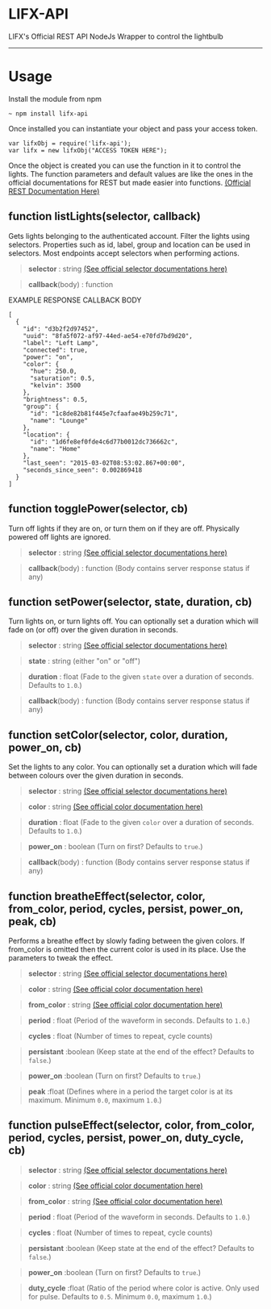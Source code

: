 # LIFX-API 
LIFX's Official REST API NodeJs Wrapper to control the lightbulb 


----------

Usage 
=============
Install the module from npm 

    ~ npm install lifx-api 

Once installed you can instantiate your object and pass your access token. 

    var lifxObj = require('lifx-api');
    var lifx = new lifxObj("ACCESS TOKEN HERE");

Once the object is created you can use the function in it to control the lights. 
The function parameters and default values are like the ones in the official documentations for REST but made easier into functions. [(Official REST Documentation Here)](http://developer.lifx.com/)

function listLights(selector, callback)
---------------------------------------

Gets lights belonging to the authenticated account. Filter the lights using selectors. Properties such as id, label, group and location can be used in selectors. Most endpoints accept selectors when performing actions.

> **selector** : string [(See official selector documentations here)](http://developer.lifx.com/#selectors)

> **callback**(body) : function 


EXAMPLE RESPONSE CALLBACK BODY

    [
      {
        "id": "d3b2f2d97452",
        "uuid": "8fa5f072-af97-44ed-ae54-e70fd7bd9d20",
        "label": "Left Lamp",
        "connected": true,
        "power": "on",
        "color": {
          "hue": 250.0,
          "saturation": 0.5,
          "kelvin": 3500
        },
        "brightness": 0.5,
        "group": {
          "id": "1c8de82b81f445e7cfaafae49b259c71",
          "name": "Lounge"
        },
        "location": {
          "id": "1d6fe8ef0fde4c6d77b0012dc736662c",
          "name": "Home"
        },
        "last_seen": "2015-03-02T08:53:02.867+00:00",
        "seconds_since_seen": 0.002869418
      }
    ]

function togglePower(selector, cb)
---------------------------------------

Turn off lights if they are on, or turn them on if they are off. Physically powered off lights are ignored.

> **selector** : string [(See official selector documentations here)](http://developer.lifx.com/#selectors)

> **callback**(body) : function (Body contains server response status if any) 



function setPower(selector, state, duration, cb)
---------------------------------------
Turn lights on, or turn lights off. You can optionally set a duration which will fade on (or off) over the given duration in seconds.

> **selector** : string [(See official selector documentations here)](http://developer.lifx.com/#selectors)

> **state** : string (either "on" or "off") 

> **duration** : float (Fade to the given `state` over a duration of seconds. Defaults to `1.0`.)

> **callback**(body) : function (Body contains server response status if any) 


function setColor(selector, color, duration, power_on, cb)
---------------------------------------
Set the lights to any color. You can optionally set a duration which will fade between colours over the given duration in seconds.

> **selector** : string [(See official selector documentations here)](http://developer.lifx.com/#selectors)

> **color** : string [(See official color documentation here)](http://developer.lifx.com/#colors)

> **duration** : float (Fade to the given `color` over a duration of seconds. Defaults to `1.0`.)

> **power_on** : boolean (Turn on first? Defaults to `true`.)

> **callback**(body) : function (Body contains server response status if any) 


function breatheEffect(selector, color, from_color, period, cycles, persist, power_on, peak, cb)
---------------------------------------
Performs a breathe effect by slowly fading between the given colors. If from_color is omitted then the current color is used in its place. Use the parameters to tweak the effect.

> **selector** : string [(See official selector documentations here)](http://developer.lifx.com/#selectors)

> **color** : string [(See official color documentation here)](http://developer.lifx.com/#colors)

> **from_color** : string [(See official color documentation here)](http://developer.lifx.com/#colors)

> **period** : float (Period of the waveform in seconds. Defaults to `1.0`.)

> **cycles** : float (Number of times to repeat, cycle counts) 

> **persistant** :boolean (Keep state at the end of the effect? Defaults to `false`.)

> **power_on** :boolean (Turn on first? Defaults to `true`.)

> **peak** :float (Defines where in a period the target color is at its maximum. Minimum `0.0`, maximum `1.0`.)



function pulseEffect(selector, color, from_color, period, cycles, persist, power_on, duty_cycle, cb)
---------------------------------------
> **selector** : string [(See official selector documentations here)](http://developer.lifx.com/#selectors)

> **color** : string [(See official color documentation here)](http://developer.lifx.com/#colors)

> **from_color** : string [(See official color documentation here)](http://developer.lifx.com/#colors)

> **period** : float (Period of the waveform in seconds. Defaults to `1.0`.)

> **cycles** : float (Number of times to repeat, cycle counts) 

> **persistant** :boolean (Keep state at the end of the effect? Defaults to `false`.)

> **power_on** :boolean (Turn on first? Defaults to `true`.)

> **duty_cycle** :float (Ratio of the period where color is active. Only used for pulse. Defaults to `0.5`. Minimum `0.0`, maximum `1.0`.)



